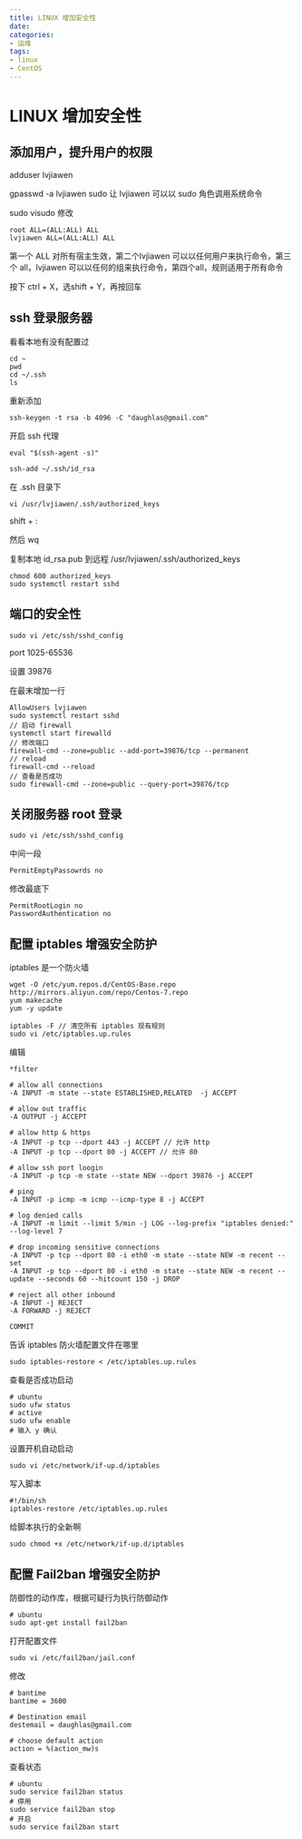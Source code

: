 ```yaml
---
title: LINUX 增加安全性
date: 
categories:
- 运维
tags:
- linux
- CentOS
---
```


# LINUX 增加安全性

## 添加用户，提升用户的权限

adduser lvjiawen

gpasswd -a lvjiawen sudo 让 lvjiawen 可以以 sudo 角色调用系统命令

sudo visudo 修改

```shell
root ALL=(ALL:ALL) ALL
lvjiawen ALL=(ALL:ALL) ALL
```

第一个 ALL 对所有宿主生效，第二个lvjiawen 可以以任何用户来执行命令，第三个 all，lvjiawen 可以以任何的组来执行命令，第四个all，规则适用于所有命令

按下 ctrl + X，选shift + Y，再按回车



## ssh 登录服务器

看看本地有没有配置过

```shell
cd ~
pwd
cd ~/.ssh
ls
```

重新添加

```shell
ssh-keygen -t rsa -b 4096 -C "daughlas@gmail.com"
```

开启 ssh 代理

```shell
eval "$(ssh-agent -s)"
```

```shell
ssh-add ~/.ssh/id_rsa
```

在 .ssh 目录下 

```shell
vi /usr/lvjiawen/.ssh/authorized_keys
```

shift + :

然后 wq

复制本地 id_rsa.pub 到远程 /usr/lvjiawen/.ssh/authorized_keys

```shell
chmod 600 authorized_keys
sudo systemctl restart sshd
```



## 端口的安全性

```shell
sudo vi /etc/ssh/sshd_config
```

port 1025-65536

设置 39876

在最末增加一行

```shell
AllowUsers lvjiawen
sudo systemctl restart sshd
// 启动 firewall
systemctl start firewalld
// 修改端口
firewall-cmd --zone=public --add-port=39876/tcp --permanent
// reload 
firewall-cmd --reload
// 查看是否成功
sudo firewall-cmd --zone=public --query-port=39876/tcp
```

## 关闭服务器 root 登录

```shell
sudo vi /etc/ssh/sshd_config
```

中间一段

```shell
PermitEmptyPassowrds no
```



修改最底下

```shell
PermitRootLogin no
PasswordAuthentication no
```



## 配置 iptables 增强安全防护

iptables 是一个防火墙

```shell
wget -O /etc/yum.repos.d/CentOS-Base.repo http://mirrors.aliyun.com/repo/Centos-7.repo
yum makecache
yum -y update

iptables -F // 清空所有 iptables 现有规则
sudo vi /etc/iptables.up.rules
```

编辑

```shell
*filter

# allow all connections
-A INPUT -m state --state ESTABLISHED,RELATED  -j ACCEPT 

# allow out traffic
-A OUTPUT -j ACCEPT

# allow http & https
-A INPUT -p tcp --dport 443 -j ACCEPT // 允许 http
-A INPUT -p tcp --dport 80 -j ACCEPT // 允许 80

# allow ssh port loogin
-A INPUT -p tcp -m state --state NEW --dport 39876 -j ACCEPT

# ping
-A INPUT -p icmp -m icmp --icmp-type 8 -j ACCEPT 

# log denied calls
-A INPUT -m limit --limit 5/min -j LOG --log-prefix "iptables denied:" --log-level 7

# drop incoming sensitive connections
-A INPUT -p tcp --dport 80 -i eth0 -m state --state NEW -m recent --set
-A INPUT -p tcp --dport 80 -i eth0 -m state --state NEW -m recent --update --seconds 60 --hitcount 150 -j DROP

# reject all other inbound
-A INPUT -j REJECT
-A FORWARD -j REJECT

COMMIT
```

告诉 iptables 防火墙配置文件在哪里

```shell
sudo iptables-restore < /etc/iptables.up.rules
```

查看是否成功启动

```shell
# ubuntu
sudo ufw status
# active
sudo ufw enable
# 输入 y 确认
```

设置开机自动启动

```shell
sudo vi /etc/network/if-up.d/iptables
```

写入脚本

```shell
#!/bin/sh
iptables-restore /etc/iptables.up.rules
```

给脚本执行的全新啊

```shell
sudo chmod +x /etc/network/if-up.d/iptables
```



## 配置  Fail2ban 增强安全防护

防御性的动作库，根据可疑行为执行防御动作

```shell
# ubuntu
sudo apt-get install fail2ban
```

打开配置文件

```shell
sudo vi /etc/fail2ban/jail.conf
```

修改

```shell
# bantime
bantime = 3600

# Destination email
destemail = daughlas@gmail.com

# choose default action
action = %(action_mw)s

```

查看状态

```shell
# ubuntu
sudo service fail2ban status
# 停用
sudo service fail2ban stop
# 开启
sudo service fail2ban start
```



